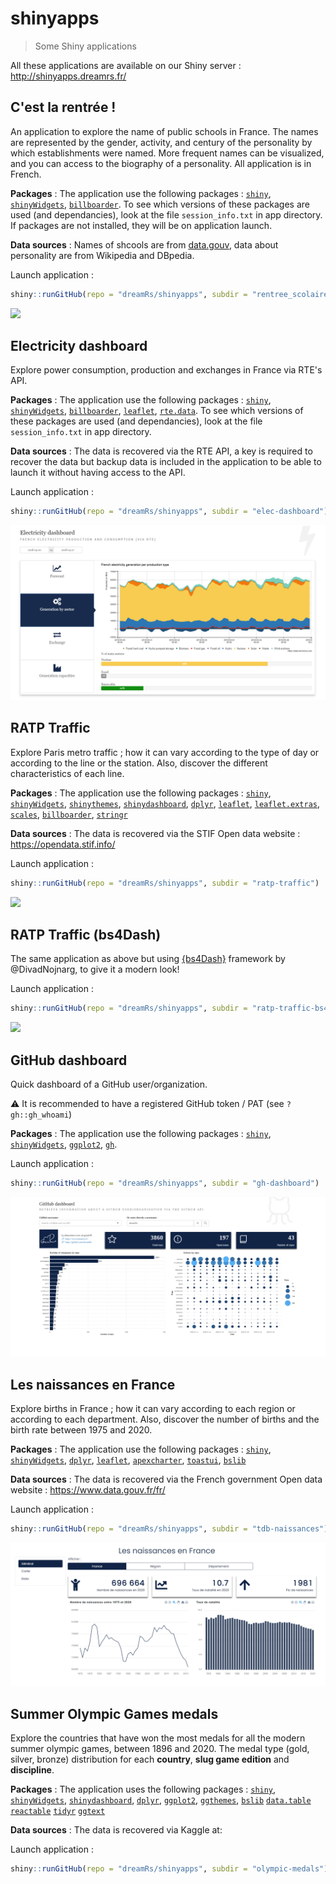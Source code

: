 # shinyapps

> Some Shiny applications

All these applications are available on our Shiny server : http://shinyapps.dreamrs.fr/



## C'est la rentrée !

An application to explore the name of public schools in France. The names are represented by the gender, activity, and century of the personality by which establishments were named. More frequent names can be visualized, and you can access to the biography of a personality. All application is in French.

**Packages** : The application use the following packages : [`shiny`](https://shiny.rstudio.com/), [`shinyWidgets`](https://github.com/dreamRs/shinyWidgets), [`billboarder`](https://github.com/dreamRs/billboarder). To see which versions of these packages are used (and dependancies), look at the file `session_info.txt` in app directory. If packages are not installed, they will be on application launch.

**Data sources** : Names of shcools are from [data.gouv](https://www.data.gouv.fr/fr/datasets/etablissements-scolaires/), data about personality are from Wikipedia and DBpedia.

Launch application : 

```r
shiny::runGitHub(repo = "dreamRs/shinyapps", subdir = "rentree_scolaire")
```

![](rentree_scolaire/www/screenshot.png)




## Electricity dashboard

Explore power consumption, production and exchanges in France via RTE's API.

**Packages** : The application use the following packages : [`shiny`](https://shiny.rstudio.com/), [`shinyWidgets`](https://github.com/dreamRs/shinyWidgets), [`billboarder`](https://github.com/dreamRs/billboarder), [`leaflet`](https://rstudio.github.io/leaflet/), [`rte.data`](https://github.com/dreamRs/rte.data). To see which versions of these packages are used (and dependancies), look at the file `session_info.txt` in app directory. 

**Data sources** : The data is recovered via the RTE API, a key is required to recover the data but backup data is included in the application to be able to launch it without having access to the API.

Launch application : 

```r
shiny::runGitHub(repo = "dreamRs/shinyapps", subdir = "elec-dashboard")
```
![](elec-dashboard/www/screenshot1.png)




## RATP Traffic

Explore Paris metro traffic ; how it can vary according to the type of day or according to the line or the station.
Also, discover the different characteristics of each line.

**Packages** : The application use the following packages : 
[`shiny`](https://shiny.rstudio.com/), [`shinyWidgets`](https://github.com/dreamRs/shinyWidgets), 
[`shinythemes`]("https://rstudio.github.io/shinythemes/"), [`shinydashboard`]("https://rstudio.github.io/shinydashboard/"),
[`dplyr`]("https://github.com/tidyverse/dplyr"),
[`leaflet`](https://rstudio.github.io/leaflet/), [`leaflet.extras`]("https://github.com/bhaskarvk/leaflet.extras"),
[`scales`]("https://github.com/r-lib/scales"),
[`billboarder`](https://github.com/dreamRs/billboarder), 
[`stringr`]("https://github.com/tidyverse/stringr")



**Data sources** : The data is recovered via the STIF Open data website : https://opendata.stif.info/



Launch application : 

```r
shiny::runGitHub(repo = "dreamRs/shinyapps", subdir = "ratp-traffic")
```

![](ratp-traffic/www/screenshot_app.png)




## RATP Traffic (bs4Dash)

The same application as above but using [{bs4Dash}](https://github.com/RinteRface/bs4Dash) framework by @DivadNojnarg, to give it a modern look!

Launch application : 

```r
shiny::runGitHub(repo = "dreamRs/shinyapps", subdir = "ratp-traffic-bs4Dash")
```

![](ratp-traffic-bs4Dash/www/screenshot_app.png)




## GitHub dashboard

Quick dashboard of a GitHub user/organization.

:warning: It is recommended to have a registered GitHub token / PAT (see `?gh::gh_whoami`)

**Packages** : The application use the following packages : 
[`shiny`](https://shiny.rstudio.com/), [`shinyWidgets`](https://github.com/dreamRs/shinyWidgets), [`ggplot2`](https://github.com/tidyverse/ggplot2),
[`gh`](https://github.com/r-lib/gh).


Launch application : 

```r
shiny::runGitHub(repo = "dreamRs/shinyapps", subdir = "gh-dashboard")
```
![](gh-dashboard/screenshot.png)


## Les naissances en France

Explore births in France ; how it can vary according to each region or according to each department.
Also, discover the number of births and the birth rate between 1975 and 2020.

**Packages** : The application use the following packages : 
[`shiny`](https://shiny.rstudio.com/), [`shinyWidgets`](https://github.com/dreamRs/shinyWidgets), 
[`dplyr`]("https://github.com/tidyverse/dplyr"),
[`leaflet`](https://rstudio.github.io/leaflet/),
[`apexcharter`](https://dreamrs.github.io/apexcharter/),
[`toastui`](https://github.com/dreamRs/toastui),
[`bslib`](https://rstudio.github.io/bslib/)


**Data sources** : The data is recovered via the French government Open data website : https://www.data.gouv.fr/fr/



Launch application : 

```r
shiny::runGitHub(repo = "dreamRs/shinyapps", subdir = "tdb-naissances")
```
![](tdb-naissances/screenshot_app_naissances.png)
## Summer Olympic Games medals

Explore the countries that have won the most medals for all the modern summer olympic games, between 1896 and 2020. The medal type (gold, silver, bronze) distribution for each **country**, **slug game edition** and **discipline**.

**Packages** : The application uses the following packages : 
[`shiny`](https://shiny.rstudio.com/),
[`shinyWidgets`](https://github.com/dreamRs/shinyWidgets), 
[`shinydashboard`](https://github.com/dreamRs/shinydashboard), 
[`dplyr`]("https://github.com/tidyverse/dplyr"),
[`ggplot2`]("https://github.com/tidyverse/ggplot2"),
[`ggthemes`]("https://cran.r-project.org/package=ggthemes"),
[`bslib`](https://rstudio.github.io/bslib/)
[`data.table`](https://github.com/Rdatatable/data.table)
[`reactable`](https://cran.r-project.org/package=reactable)
[`tidyr`](https://rstudio.github.io/tidyr/)
[`ggtext`](https://cran.r-project.org/package=ggtext)


**Data sources** : The data is recovered via Kaggle at:
[](https://www.kaggle.com/datasets/piterfm/olympic-games-medals-19862018)


Launch application : 

```r
shiny::runGitHub(repo = "dreamRs/shinyapps", subdir = "olympic-medals")
```


